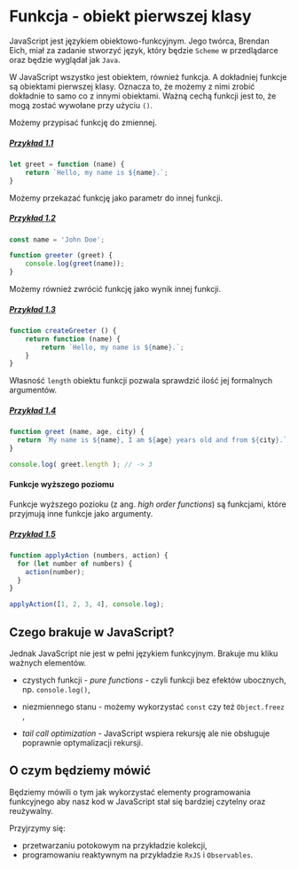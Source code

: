 # Funkcja - obiekt pierwszej klasy

JavaScript jest językiem obiektowo-funkcyjnym. Jego twórca, Brendan Eich, miał za zadanie stworzyć język, który będzie `Scheme` w przedlądarce oraz będzie wyglądał jak `Java`. 

W JavaScript wszystko jest obiektem, również funkcja. A dokładniej funkcje są obiektami pierwszej klasy. Oznacza to, że możemy z nimi zrobić dokładnie to samo co z innymi obiektami. Ważną cechą funkcji jest to, że mogą zostać wywołane przy użyciu `()`.

Możemy przypisać funkcję do zmiennej.

##### [Przykład 1.1](https://codepen.io/mmotel/pen/awpxYj)
```js
let greet = function (name) {
    return `Hello, my name is ${name}.`;
}
```

Możemy przekazać funkcję jako parametr do innej funkcji.

##### [Przykład 1.2](https://codepen.io/mmotel/pen/XgpQqq)
```js
const name = 'John Doe';

function greeter (greet) {
    console.log(greet(name));
}
```

Możemy również zwrócić funkcję jako wynik innej funkcji.

##### [Przykład 1.3](https://codepen.io/mmotel/pen/WORWyR)
```js
function createGreeter () {
    return function (name) {
        return `Hello, my name is ${name}.`;
    }
}
```

Własność `length` obiektu funkcji pozwala sprawdzić ilość jej formalnych argumentów.

##### [Przykład 1.4](https://codepen.io/mmotel/pen/XgRMGV)
```js
function greet (name, age, city) {
  return `My name is ${name}, I am ${age} years old and from ${city}.`;
}

console.log( greet.length ); // -> 3
```

#### Funkcje wyższego poziomu

Funkcje wyższego pozioku (z ang. _high order functions_) są funkcjami, które przyjmują inne funkcje jako argumenty.

##### [Przykład 1.5](https://codepen.io/mmotel/pen/JJrZjN)
```js
function applyAction (numbers, action) {
  for (let number of numbers) {
    action(number);
  }
}

applyAction([1, 2, 3, 4], console.log);
```

## Czego brakuje w JavaScript?

Jednak JavaScript nie jest w pełni językiem funkcyjnym. Brakuje mu kliku ważnych elementów.

* czystych funkcji - _pure functions_ - czyli funkcji bez efektów ubocznych, np. `console.log()`,

* niezmiennego stanu - możemy wykorzystać  `const` czy też `Object.freez` ,

* _tail call optimization_ - JavaScript wspiera rekursję ale nie obsługuje poprawnie optymalizacji rekursji.

## O czym będziemy mówić

Będziemy mówili o tym jak wykorzystać elementy programowania funkcyjnego aby nasz kod w JavaScript stał się bardziej czytelny oraz reużywalny.

Przyjrzymy się:

* przetwarzaniu potokowym na przykładzie kolekcji,
* programowaniu reaktywnym na przykładzie `RxJS` i `Observables`.
